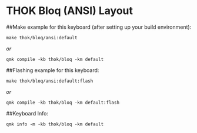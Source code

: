 # THOK Bloq (ANSI) Layout

##Make example for this keyboard (after setting up your build environment):
```
make thok/bloq/ansi:default
```
_or_
```
qmk compile -kb thok/bloq -km default
```

##Flashing example for this keyboard:
```
make thok/bloq/ansi:default:flash
```
_or_
```
qmk compile -kb thok/bloq -km default:flash
```

##Keyboard Info:
```
qmk info -m -kb thok/bloq -km default
```
